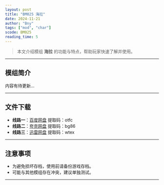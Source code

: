 ```yaml
---
layout: post
title: "BM025 海拉"
date: 2024-11-21
author: "Bny"
tags: ["mod", "char"]
scode: BM025
reading_time: 5
---
```


> 本文介绍模组 **海拉** 的功能与特点，帮助玩家快速了解并使用。

---

## 模组简介

内容有待更新...

---


## 文件下载
- **线路一**：[百度网盘](https://pan.baidu.com/s/1OrOMCARizs_BcyrgVWnlSg?pwd=otfc)  提取码：otfc  
- **线路二**：[夸克网盘](https://pan.quark.cn/s/b33bd21cca6b?pwd=bg86)  提取码：bg86  
- **线路三**：[迅雷网盘](https://pan.xunlei.com/s/VOCCb_TIT6HEhQNKwFrSCtapA1?pwd=wtex)  提取码：wtex  

---

## 注意事项
- 为避免损坏存档，使用前请备份游戏存档。
- 可能与其他模组存在冲突，建议单独测试。

---

